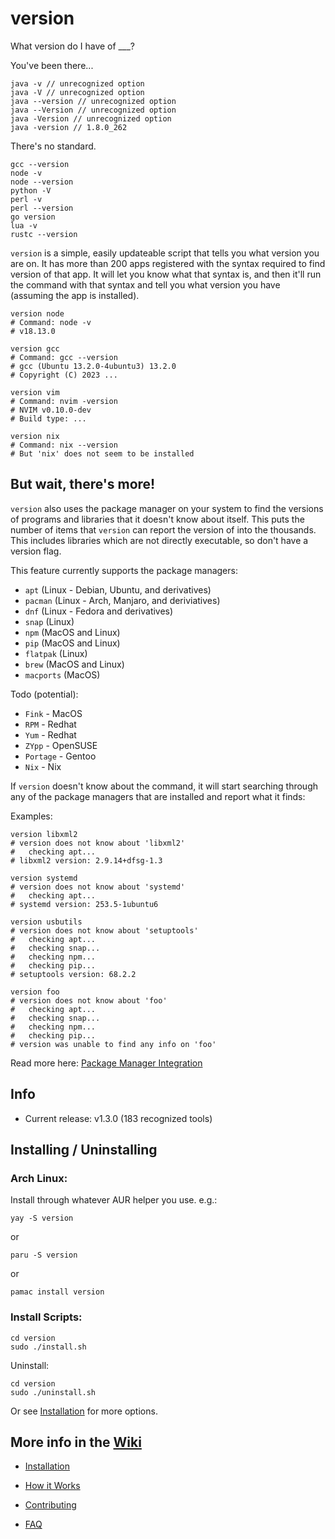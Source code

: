# version
What version do I have of ___?

You've been there...

```
java -v // unrecognized option
java -V // unrecognized option
java --version // unrecognized option
java --Version // unrecognized option
java -Version // unrecognized option
java -version // 1.8.0_262
```

There's no standard.

```
gcc --version
node -v
node --version
python -V
perl -v
perl --version
go version
lua -v
rustc --version
```

`version` is a simple, easily updateable script that tells you what version you are on. It has more than 200 apps registered with the syntax required to find version of that app. It will let you know what that syntax is, and then it'll run the command with that syntax and tell you what version you have (assuming the app is installed).

```
version node
# Command: node -v
# v18.13.0
```
```
version gcc
# Command: gcc --version
# gcc (Ubuntu 13.2.0-4ubuntu3) 13.2.0
# Copyright (C) 2023 ...
```
```
version vim
# Command: nvim -version
# NVIM v0.10.0-dev
# Build type: ...
```
```
version nix
# Command: nix --version
# But 'nix' does not seem to be installed
```

## But wait, there's more!

`version` also uses the package manager on your system to find the versions of programs and libraries that it doesn't know about itself. This puts the number of items that `version` can report the version of into the thousands. This includes libraries which are not directly executable, so don't have a version flag. 

This feature currently supports the package managers: 

- `apt` (Linux - Debian, Ubuntu, and derivatives)
- `pacman` (Linux - Arch, Manjaro, and deriviatives)
- `dnf` (Linux - Fedora and derivatives)
- `snap` (Linux)
- `npm` (MacOS and Linux)
- `pip` (MacOS and Linux)
- `flatpak` (Linux)
- `brew` (MacOS and Linux)
- `macports` (MacOS)

Todo (potential):
- `Fink` - MacOS
- `RPM` - Redhat
- `Yum` - Redhat
- `ZYpp` - OpenSUSE
- `Portage` - Gentoo
- `Nix` - Nix

If `version` doesn't know about the command, it will start searching through any of the package managers that are installed and report what it finds:

Examples:

```
version libxml2
# version does not know about 'libxml2'
#   checking apt...
# libxml2 version: 2.9.14+dfsg-1.3
```
```
version systemd
# version does not know about 'systemd'
#   checking apt...
# systemd version: 253.5-1ubuntu6
```
```
version usbutils
# version does not know about 'setuptools'
#   checking apt...
#   checking snap...
#   checking npm...
#   checking pip...
# setuptools version: 68.2.2
```
```
version foo
# version does not know about 'foo'
#   checking apt...
#   checking snap...
#   checking npm...
#   checking pip...
# version was unable to find any info on 'foo'
```

Read more here: [Package Manager Integration](https://github.com/bit101/version/wiki/Package-Manager-Integration)

## Info

- Current release: v1.3.0 (183 recognized tools)

## Installing / Uninstalling

### Arch Linux:

Install through whatever AUR helper you use. e.g.:

```
yay -S version
```
or

```
paru -S version
```
or
```
pamac install version
```

### Install Scripts:

```
cd version
sudo ./install.sh
```

Uninstall:

```
cd version
sudo ./uninstall.sh
```

Or see [Installation](https://github.com/bit101/version/wiki/Installation) for more options.

## More info in the [Wiki](https://github.com/bit101/version/wiki)

- [Installation](https://github.com/bit101/version/wiki/Installation)

- [How it Works](https://github.com/bit101/version/wiki/How-it-Works)

- [Contributing](https://github.com/bit101/version/blob/master/CONTRIBUTING.md)

- [FAQ](https://github.com/bit101/version/wiki/FAQ)
